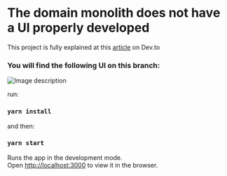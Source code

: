 # The domain monolith does not have a UI properly developed

This project is fully explained at this <a href="https://dev.to/juanignacioechaide/migrating-ui-library-shouldnt-be-a-pain-in-the-stack-1clm-temp-slug-733624?preview=ac717e89a82728463f5803a258a2eb4e5ac4b92b09ac179f615a820155ddce30e4c897045d5a30cbd73ed55c114388ffef095020014659cf091c46e6">article</a> on Dev.to
 
### You will find the following UI on this branch: 

![Image description](https://dev-to-uploads.s3.amazonaws.com/uploads/articles/3fnfr62cl8ni9gcmo783.jpg)

run:

### `yarn install`

and then: 

### `yarn start`

Runs the app in the development mode.\
Open [http://localhost:3000](http://localhost:3000) to view it in the browser.
